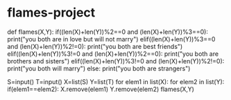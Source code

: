 # flames-project
def flames(X,Y):
    if((len(X)+len(Y))%2==0 and (len(X)+len(Y))%3==0):
        print("you both are in love but will not marry")
    elif((len(X)+len(Y))%3==0 and (len(X)+len(Y))%2!=0):
        print("you both are best friends")
    elif((len(X)+len(Y))%3!=0 and (len(X)+len(Y))%2==0):
        print("you both are brothers and sisters")
    elif((len(X)+len(Y))%3!=0 and (len(X)+len(Y))%2!=0):
        print("you both will marry")
    else: print("you both are strangers")
    
    

S=input()
T=input()
X=list(S)
Y=list(T)
for elem1 in list(X):
    for elem2 in list(Y):
        if(elem1==elem2):
            X.remove(elem1)
            Y.remove(elem2)
flames(X,Y)
